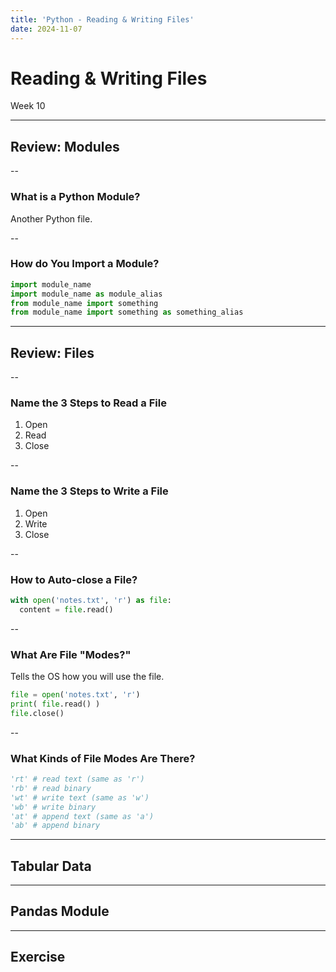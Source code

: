 ```yaml
---
title: 'Python - Reading & Writing Files'
date: 2024-11-07
---
```


# Reading & Writing Files <!-- .element: class="r-fit-text" -->

Week 10

---

## Review: Modules

<!-- TODO -->

--

### What is a Python Module?

Another Python file. <!-- .element: class="fragment" -->

--

### How do You Import a Module?

```py
import module_name
import module_name as module_alias
from module_name import something
from module_name import something as something_alias
```
<!-- .element: class="fragment" -->

---

## Review: Files

<!-- TODO -->

--

### Name the 3 Steps to Read a File

1. Open <!-- .element: class="fragment" -->
2. Read <!-- .element: class="fragment" -->
3. Close <!-- .element: class="fragment" -->

--

### Name the 3 Steps to Write a File

1. Open <!-- .element: class="fragment" -->
2. Write <!-- .element: class="fragment" -->
3. Close <!-- .element: class="fragment" -->

--

### How to Auto-close a File?

```py
with open('notes.txt', 'r') as file:
  content = file.read()
```
<!-- .element: class="fragment" -->

--

### What Are File "Modes?"

Tells the OS how you will use the file. <!-- .element: class="fragment" -->

```py
file = open('notes.txt', 'r')
print( file.read() )
file.close()
```
<!-- .element: class="fragment" -->

--

### What Kinds of File Modes Are There?

```py
'rt' # read text (same as 'r')
'rb' # read binary
'wt' # write text (same as 'w')
'wb' # write binary
'at' # append text (same as 'a')
'ab' # append binary
```
<!-- .element: class="fragment" -->

---

## Tabular Data

<!-- TODO -->

---

## Pandas Module

<!-- TODO -->

---

## Exercise

<!-- TODO -->